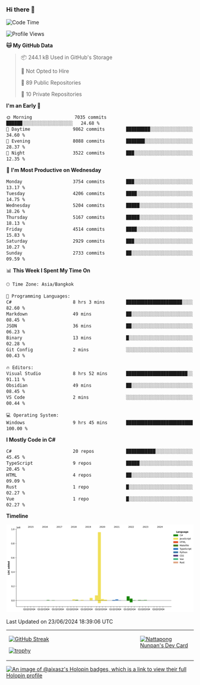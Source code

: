 ### Hi there 👋

<!--START_SECTION:waka-->
![Code Time](http://img.shields.io/badge/Code%20Time-1%2C727%20hrs%2022%20mins-blue)

![Profile Views](http://img.shields.io/badge/Profile%20Views-6-blue)

**🐱 My GitHub Data** 

> 📦 244.1 kB Used in GitHub's Storage 
 > 
> 🚫 Not Opted to Hire
 > 
> 📜 89 Public Repositories 
 > 
> 🔑 10 Private Repositories 
 > 
**I'm an Early 🐤** 

```text
🌞 Morning                7035 commits        ██████░░░░░░░░░░░░░░░░░░░   24.68 % 
🌆 Daytime                9862 commits        █████████░░░░░░░░░░░░░░░░   34.60 % 
🌃 Evening                8088 commits        ███████░░░░░░░░░░░░░░░░░░   28.37 % 
🌙 Night                  3522 commits        ███░░░░░░░░░░░░░░░░░░░░░░   12.35 % 
```
📅 **I'm Most Productive on Wednesday** 

```text
Monday                   3754 commits        ███░░░░░░░░░░░░░░░░░░░░░░   13.17 % 
Tuesday                  4206 commits        ████░░░░░░░░░░░░░░░░░░░░░   14.75 % 
Wednesday                5204 commits        █████░░░░░░░░░░░░░░░░░░░░   18.26 % 
Thursday                 5167 commits        █████░░░░░░░░░░░░░░░░░░░░   18.13 % 
Friday                   4514 commits        ████░░░░░░░░░░░░░░░░░░░░░   15.83 % 
Saturday                 2929 commits        ███░░░░░░░░░░░░░░░░░░░░░░   10.27 % 
Sunday                   2733 commits        ██░░░░░░░░░░░░░░░░░░░░░░░   09.59 % 
```


📊 **This Week I Spent My Time On** 

```text
🕑︎ Time Zone: Asia/Bangkok

💬 Programming Languages: 
C#                       8 hrs 3 mins        █████████████████████░░░░   82.60 % 
Markdown                 49 mins             ██░░░░░░░░░░░░░░░░░░░░░░░   08.45 % 
JSON                     36 mins             ██░░░░░░░░░░░░░░░░░░░░░░░   06.23 % 
Binary                   13 mins             █░░░░░░░░░░░░░░░░░░░░░░░░   02.28 % 
Git Config               2 mins              ░░░░░░░░░░░░░░░░░░░░░░░░░   00.43 % 

🔥 Editors: 
Visual Studio            8 hrs 52 mins       ███████████████████████░░   91.11 % 
Obsidian                 49 mins             ██░░░░░░░░░░░░░░░░░░░░░░░   08.45 % 
VS Code                  2 mins              ░░░░░░░░░░░░░░░░░░░░░░░░░   00.44 % 

💻 Operating System: 
Windows                  9 hrs 45 mins       █████████████████████████   100.00 % 
```

**I Mostly Code in C#** 

```text
C#                       20 repos            ███████████░░░░░░░░░░░░░░   45.45 % 
TypeScript               9 repos             █████░░░░░░░░░░░░░░░░░░░░   20.45 % 
HTML                     4 repos             ██░░░░░░░░░░░░░░░░░░░░░░░   09.09 % 
Rust                     1 repo              █░░░░░░░░░░░░░░░░░░░░░░░░   02.27 % 
Vue                      1 repo              █░░░░░░░░░░░░░░░░░░░░░░░░   02.27 % 
```



**Timeline**

![Lines of Code chart](https://raw.githubusercontent.com/aixasz/aixasz/main/assets/bar_graph.png)


 Last Updated on 23/06/2024 18:39:06 UTC
<!--END_SECTION:waka-->

<table>
<tr>
<td width="70%" valign="top">
 
 [![GitHub Streak](http://github-readme-streak-stats.herokuapp.com?user=aixasz&theme=github-dark&hide_border=true&date_format=%5BY%20%5DM%20j)](https://git.io/streak-stats)

 [![trophy](https://github-profile-trophy.vercel.app/?username=aixasz&theme=onedark)](https://github.com/ryo-ma/github-profile-trophy)
 </td>
<td width="30%" valign="top">
 
<a href="https://app.daily.dev/aixasz"><img src="https://api.daily.dev/devcards/403207936e6547c9a85ea449e9f3abe8.png?r=re8" alt="Nattapong Nunpan's Dev Card"/></a>

 </td>
</tr>
</table>

[![An image of @aixasz's Holopin badges, which is a link to view their full Holopin profile](https://holopin.me/aixasz)](https://holopin.io/@aixasz)
 
